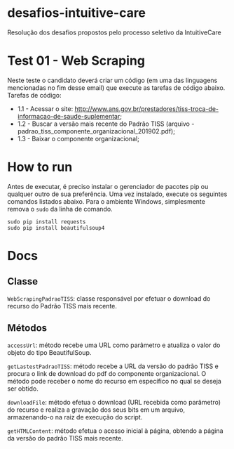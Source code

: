 # desafios-intuitive-care
Resolução dos desafios propostos pelo processo seletivo da IntuitiveCare

# Test 01 - Web Scraping

Neste teste o candidato deverá criar um código (em uma das linguagens mencionadas no fim desse email) que execute as tarefas de código abaixo.
Tarefas de código:
- 1.1 - Acessar o site: http://www.ans.gov.br/prestadores/tiss-troca-de-informacao-de-saude-suplementar;
- 1.2 - Buscar a versão mais recente do Padrão TISS (arquivo - padrao_tiss_componente_organizacional_201902.pdf);
- 1.3 - Baixar o componente organizacional;


# How to run

Antes de executar, é preciso instalar o gerenciador de pacotes pip ou qualquer outro de sua preferência. Uma vez instalado, execute os seguintes comandos listados abaixo. Para o ambiente Windows, simplesmente remova o ``` sudo ``` da linha de comando.

```
sudo pip install requests
sudo pip install beautifulsoup4
```

# Docs

## Classe
```WebScrapingPadraoTISS```: classe responsável por efetuar o download do recurso do Padrão TISS mais recente.

## Métodos

```accessUrl```: método recebe uma URL como parâmetro e atualiza o valor do objeto do tipo BeautifulSoup. 

```getLastestPadraoTISS```: método recebe a URL da versão do padrão TISS e procura o link de download do pdf do componente organizacional. O método pode receber o nome do recurso em específico no qual se deseja ser obtido.

```downloadFile```: método efetua o download (URL recebida como parâmetro) do recurso e realiza a gravação dos seus bits em um arquivo, armazenando-o na raiz de execução do script.

```getHTMLContent```: método efetua o acesso inicial à página, obtendo a página da versão do padrão TISS mais recente. 



